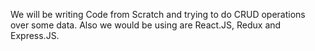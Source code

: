 We will be writing Code from Scratch and trying to do CRUD operations over some data. Also we would be using are React.JS, Redux and Express.JS.

